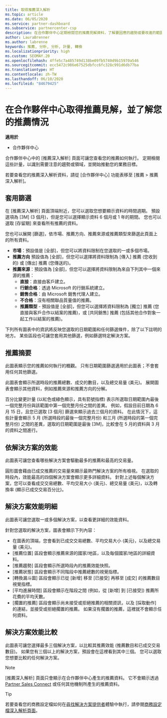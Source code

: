 ```yaml
---
title: 取得推薦深入解析
ms.topic: article
ms.date: 06/05/2020
ms.service: partner-dashboard
ms.subservice: partnercenter-csp
description: 在合作夥伴中心定期檢閱您的推薦見解資料，了解要因應的趨勢或要改進的範圍，以助您達成業務目標。
author: LauraBrenner
ms.author: labrenne
keywords: 推薦, 分析, 分析, 計量, 轉換
ms.localizationpriority: high
ms.custom: SEOMAY.20
ms.openlocfilehash: 4ffe5c7a485749d138be09fb5740d9b15970a546
ms.sourcegitcommit: ecc5472c986e67525dbfcc6fc328c991d6db77ba
ms.translationtype: HT
ms.contentlocale: zh-TW
ms.lasthandoff: 06/10/2020
ms.locfileid: "84679425"
---
```

# <a name="get-referral-insights-in-partner-center-and-find-out-how-your-referrals-are-doing"></a>在合作夥伴中心取得推薦見解，並了解您的推薦情況

**適用於**

- 合作夥伴中心

合作夥伴中心中的 [推薦深入解析] 頁面可讓您查看您的推薦如何執行。 定期檢閱這些計量，以識別需要注意的趨勢或領域，並開始推動您的業務目標。

若要查看您的推薦深入解析資料，請從 [合作夥伴中心] 功能表移至 [推薦 > 推薦深入解析]。

## <a name="apply-filters"></a>套用篩選

在 [推薦深入解析] 頁面頂端附近，您可以選取您想要顯示資料的時間週期。 預設選項為 [3M] (3 個月)，但是您可以選擇顯示資料 6 個月或 1 年的期間。 您也可以選取 [存留期] 來查看所有推薦的資料。

您也可以展開 [篩選]，依市場、推薦方向、推薦來源或推薦類型來篩選此頁面上的所有資料。
- **市場**：預設值是 [全部]，但您可以將資料限制在您選取的一或多個市場。
- **推薦方向** 預設值為 [全部]，但您可以選擇將資料限制為 [傳入] 推薦 (您收到的) 或 [傳出] 推薦 (您傳送的)。
- **推薦來源**：預設值為 [全部]，但您可以選擇將資料限制為來自下列其中一個來源的推薦：
  - **直接**：直接由客戶建立。
  - **行銷合格**：透過 Microsoft 的行銷系統建立。
  - **銷售合格**：由 Microsoft 銷售代理人建立。
  - **不合格**：沒有相關聯品質量值的推薦。
  - **推薦類型** - 預設值是 [全部]，但您可以選擇將資料限制為 [獨立] 推薦 (您直接與客戶合作以結案的推薦)，或 [共同銷售] 推薦 (包括其他合作對象一起工作以結案的推薦)。

下列所有圖表中的資訊將反映您選取的日期範圍和任何篩選條件，除了以下註明的地方。 某些區段也可讓您套用其他篩選，例如篩選特定解決方案。

## <a name="referrals-summary"></a>推薦摘要

此圖表顯示您的推薦如何執行的概觀。 只有日期範圍篩選適用於此圖表；不會套用任何其他篩選。 

此圖表會顯示所選時段的推薦總數、成交的數目，以及總交易量 (美元)。 展開圖表會顯示其他資料，例如推薦來源和推薦方向的分解。 

百分比變更計量 (以紅色或綠色顯示，具有箭號指標) 表示所選取日期範圍內最後一個完整月份與該範圍中第一個完整月份之間的差異。 例如，假設目前日期為 6 月 15 日，且您已選取 [3 個月] 篩選來顯示過去三個月的資料。 在此情況下，這些計量會顯示 5 月 (所選時段的最後一個完整月份) 和三月 (所選時段的第一個完整月份) 之間的差異，選取的日期範圍是最後 [3M]，比較會在 5 月的資料與 3 月的資料之間進行。

## <a name="performance-by-solution"></a>依解決方案的效能

此圖表可讓您查看哪些解決方案會驅動最多的推薦和最高的交易量。

圓形圖會藉由已成交推薦的交易量來顯示最熱門解決方案的所有檢視。 在選取的時段內，效能最高的四個解決方案會顯示更多詳細資料。 針對上述每個解決方案，您可以查看成交交易總數、平均交易大小 (美元)、總交易量 (美元)，以及轉換率 (顯示已成交交易百分比)。

## <a name="solution-performance-breakdown"></a>解決方案效能明細

此圖表可讓您選取一或多個解決方案，以查看更詳細的效能資料。

針對您選取的解決方案，圖表會顯示下列內容：
- 在圖表的頂端，您會看到已成交交易總數、平均交易大小 (美元)，以及總交易量 (美元)。
- [推薦位置] 區段會顯示推薦來源的國家/地區，以及每個國家/地區的詳細資料。
- [推薦趨勢] 區段會顯示所選時段內的推薦效能快照。
- [推薦狀態] 區段會顯示不同階段中推薦總數的視覺指標。
- [轉換漏斗圖] 區段會顯示已從 [新增] 移至 [已接受] 再移至 [成交] 的推薦數目視覺指標。
- [平均進展時間] 區段會顯示在階段之間 (例如，從 [新增] 到 [已接受]) 推薦所花費的平均天數。
- [擱置的推薦] 區段會顯示尚未接受或拒絕推薦的相關資訊，以及 [採取動作] 的連結，並接受或拒絕擱置的推薦。 如果沒有擱置的推薦，這裡就不會顯示任何資料。

## <a name="solution-performance-comparison"></a>解決方案效能比較

此圖表可讓您選擇最多三個解決方案，以比較其推薦效能 (推薦數目和已成交交易數目)。 如果您有三個以上的解決方案，預設會在這裡看到其中三個。 您可以選取您想要比較的任何解決方案。

> [!NOTE]
> [推薦深入解析] 頁面只會顯示在合作夥伴中心產生的推薦資料。 它不會顯示透過 [Partner Sales Connect](https://support.microsoft.com/help/3170447/learn-to-use-partner-center-sales-connect) 或任何其他機制所產生的推薦資料。

> [!TIP]
> 若要查看您的商務設定檔如何在[尋找解決方案提供者](https://www.microsoft.com/solution-providers/home)體驗中執行，請參閱[商務設定檔深入解析頁面](analyze-your-marketing-profile.md)。